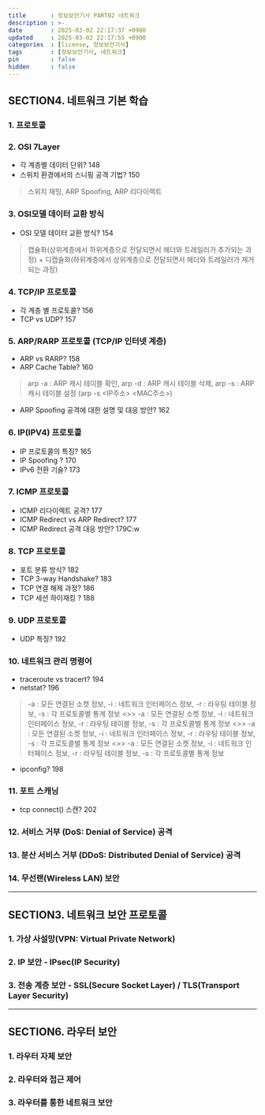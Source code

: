 ```yaml
---
title       : 정보보안기사 PART02 네트워크
description : >-
date        : 2025-03-02 22:17:37 +0900
updated     : 2025-03-02 22:17:55 +0900
categories  : [license, 정보보안기사]
tags        : [정보보안기사, 네트워크]
pin         : false
hidden      : false
---
```


## SECTION4. 네트워크 기본 학습
### 1. 프로토콜 
### 2. OSI 7Layer
- 각 계층별 데이터 단위? 148
- 스위치 환경에서의 스니핑 공격 기법? 150
> 스위치 재밍, ARP Spoofing, ARP 리다이렉트 

### 3. OSI모델 데이터 교환 방식
- OSI 모델 데이터 교환 방식? 154
> 캡슐화(상위계층에서 하위계층으로 전달되면서 헤더와 트레일러가 추가되는 과정) + 디캡슐화(하위계층에서 상위계층으로 전달되면서 헤더와 트레일러가 제거되는 과정)

### 4. TCP/IP 프로토콜
- 각 계층 별 프로토콜? 156
- TCP vs UDP? 157

### 5. ARP/RARP 프로토콜 (TCP/IP 인터넷 계층)
- ARP vs RARP? 158
- ARP Cache Table? 160
> arp -a : ARP 캐시 테이블 확인, arp -d : ARP 캐시 테이블 삭제, arp -s : ARP 캐시 테이블 설정 (arp -s <IP주소> <MAC주소>)
- ARP Spoofing 공격에 대한 설명 및 대응 방안? 162

### 6. IP(IPV4) 프로토콜
- IP 프로토콜의 특징? 165
- IP Spoofing ? 170
- IPv6 전환 기술? 173

### 7. ICMP 프로토콜
- ICMP 리다이렉트 공격? 177 
- ICMP Redirect vs ARP Redirect? 177
- ICMP Redirect 공격 대응 방안? 179C:w

### 8. TCP 프로토콜
- 포트 분류 방식? 182
- TCP 3-way Handshake? 183
- TCP 연결 해제 과정? 186
- TCP 세션 하이재킹 ? 188

### 9. UDP 프로토콜
- UDP 특징? 192

### 10. 네트워크 관리 명령어
- traceroute vs tracert? 194
- netstat? 196
> -a : 모든 연결된 소켓 정보, -i : 네트워크 인터페이스 정보, -r : 라우팅 테이블 정보, -s : 각 프로토콜별 통계 정보 <>> -a : 모든 연결된 소켓 정보, -i : 네트워크 인터페이스 정보, -r : 라우팅 테이블 정보, -s : 각 프로토콜별 통계 정보 <>> -a : 모든 연결된 소켓 정보, -i : 네트워크 인터페이스 정보, -r : 라우팅 테이블 정보, -s : 각 프로토콜별 통계 정보 <>> -a : 모든 연결된 소켓 정보, -i : 네트워크 인터페이스 정보, -r : 라우팅 테이블 정보, -s : 각 프로토콜별 통계 정보
- ipconfig? 198

### 11. 포트 스캐닝
- tcp connect() 스캔? 202

### 12. 서비스 거부 (DoS: Denial of Service) 공격
### 13. 분산 서비스 거부 (DDoS: Distributed Denial of Service) 공격
### 14. 무선랜(Wireless LAN) 보안

---

## SECTION3. 네트워크 보안 프로토콜
### 1. 가상 사설망(VPN: Virtual Private Network)
### 2. IP 보안 - IPsec(IP Security)
### 3. 전송 계층 보안 - SSL(Secure Socket Layer) / TLS(Transport Layer Security)

---

## SECTION6. 라우터 보안
### 1. 라우터 자체 보안
### 2. 라우터와 접근 제어
### 3. 라우터를 통한 네트워크 보안